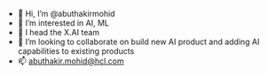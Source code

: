 - 👋 Hi, I’m @abuthakirmohid
- 👀 I’m interested in AI, ML
- 🌱 I head the X.AI team 
- 💞️ I’m looking to collaborate on build new AI product and adding AI capabilities to existing products
- 📫 abuthakir.mohid@hcl.com

<!---
abuthakirmohid/abuthakirmohid is a ✨ special ✨ repository because its `README.md` (this file) appears on your GitHub profile.
You can click the Preview link to take a look at your changes.
--->

